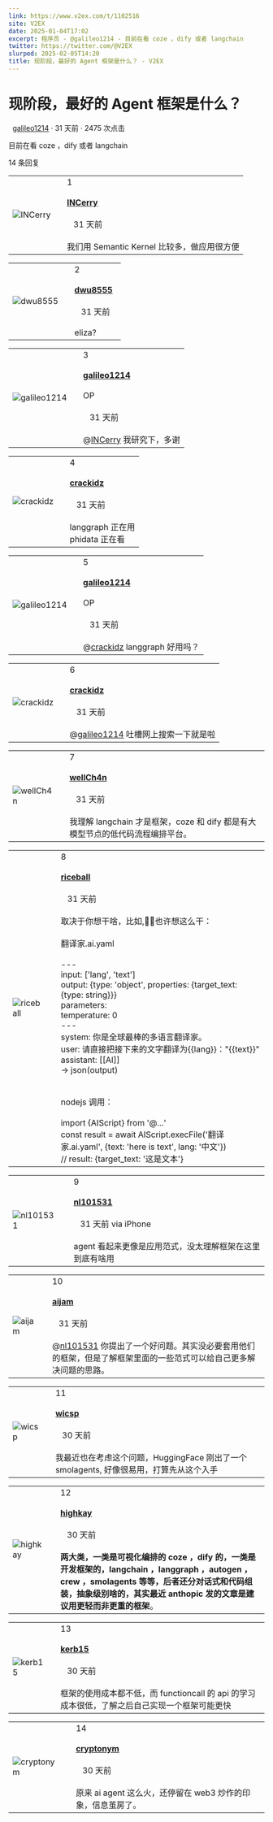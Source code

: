```yaml
---
link: https://www.v2ex.com/t/1102516
site: V2EX
date: 2025-01-04T17:02
excerpt: 程序员 - @galileo1214 - 目前在看 coze ，dify 或者 langchain
twitter: https://twitter.com/@V2EX
slurped: 2025-02-05T14:20
title: 现阶段，最好的 Agent 框架是什么？ - V2EX
---
```



# 现阶段，最好的 Agent 框架是什么？



  [galileo1214](/member/galileo1214) · 31 天前 · 2475 次点击

目前在看 coze ，dify 或者 langchain


14 条回复

|   |   |   |
|---|---|---|
|![INCerry](https://cdn.v2ex.com/gravatar/8ef2ea2725ee123c4b6969dab2d7e492?s=48&d=retro)||1<br><br>**[INCerry](/member/INCerry)**  <br><br>   31 天前<br><br>我们用 Semantic Kernel 比较多，做应用很方便|

|   |   |   |
|---|---|---|
|![dwu8555](https://cdn.v2ex.com/avatar/80ef/3e1b/293789_normal.png?m=1734394843)||2<br><br>**[dwu8555](/member/dwu8555)**  <br><br>   31 天前<br><br>eliza?|

|   |   |   |
|---|---|---|
|![galileo1214](https://cdn.v2ex.com/gravatar/b097371b4d4bb1e7c9c67ba8199223ed?s=48&d=retro)||3<br><br>**[galileo1214](/member/galileo1214)**  <br><br>OP<br><br>   31 天前<br><br>@[INCerry](/member/INCerry) 我研究下，多谢|

|   |   |   |
|---|---|---|
|![crackidz](https://cdn.v2ex.com/gravatar/e5311b443d279d0bce5f7e7606af6c41?s=48&d=retro)||4<br><br>**[crackidz](/member/crackidz)**  <br><br>   31 天前<br><br>langgraph 正在用  <br>phidata 正在看|

|   |   |   |
|---|---|---|
|![galileo1214](https://cdn.v2ex.com/gravatar/b097371b4d4bb1e7c9c67ba8199223ed?s=48&d=retro)||5<br><br>**[galileo1214](/member/galileo1214)**  <br><br>OP<br><br>   31 天前<br><br>@[crackidz](/member/crackidz) langgraph 好用吗？|

|   |   |   |
|---|---|---|
|![crackidz](https://cdn.v2ex.com/gravatar/e5311b443d279d0bce5f7e7606af6c41?s=48&d=retro)||6<br><br>**[crackidz](/member/crackidz)**  <br><br>   31 天前<br><br>@[galileo1214](/member/galileo1214) 吐槽网上搜索一下就是啦|

|   |   |   |
|---|---|---|
|![wellCh4n](https://cdn.v2ex.com/avatar/243c/b4ea/249469_normal.png?m=1726886513)||7<br><br>**[wellCh4n](/member/wellCh4n)**  <br><br>   31 天前<br><br>我理解 langchain 才是框架，coze 和 dify 都是有大模型节点的低代码流程编排平台。|

|   |   |   |
|---|---|---|
|![riceball](https://cdn.v2ex.com/gravatar/f7b81e783188e376c9f046ae1285d47f?s=48&d=retro)||8<br><br>**[riceball](/member/riceball)**  <br><br>   31 天前<br><br>取决于你想干啥，比如,🙆‍♀️也许想这么干：  <br>  <br>翻译家.ai.yaml  <br>  <br>---  <br>input: ['lang', 'text']  <br>output: {type: 'object', properties: {target_text: {type: string}}}  <br>parameters:  <br>temperature: 0  <br>---  <br>system: 你是全球最棒的多语言翻译家。  <br>user: 请直接把接下来的文字翻译为{{lang}}："{{text}}"  <br>assistant: [[AI]]  <br>-> json(output)  <br>  <br>  <br>nodejs 调用：  <br>  <br>import {AIScript} from '@...'  <br>const result = await AIScript.execFile('翻译家.ai.yaml', {text: 'here is text', lang: '中文'})  <br>// result: {target_text: '这是文本'}|

|   |   |   |
|---|---|---|
|![nl101531](https://cdn.v2ex.com/avatar/2f7a/7169/217390_normal.png?m=1653443695)||9<br><br>**[nl101531](/member/nl101531)**  <br><br>   31 天前 via iPhone<br><br>agent 看起来更像是应用范式，没太理解框架在这里到底有啥用|

|   |   |   |
|---|---|---|
|![aijam](https://cdn.v2ex.com/avatar/3302/5eb2/202695_normal.png?m=1479937197)||10<br><br>**[aijam](/member/aijam)**  <br><br>   31 天前<br><br>@[nl101531](/member/nl101531) 你提出了一个好问题。其实没必要套用他们的框架，但是了解框架里面的一些范式可以给自己更多解决问题的思路。|

|   |   |   |
|---|---|---|
|![wicsp](https://cdn.v2ex.com/gravatar/ec24cc7263458525c16b733af29e0204?s=48&d=retro)||11<br><br>**[wicsp](/member/wicsp)**  <br><br>   30 天前<br><br>我最近也在考虑这个问题，HuggingFace 刚出了一个 smolagents, 好像很易用，打算先从这个入手|

|                                                                               |     |                                                                                                                                                                                                                   |
| ----------------------------------------------------------------------------- | --- | ----------------------------------------------------------------------------------------------------------------------------------------------------------------------------------------------------------------- |
| ![highkay](https://cdn.v2ex.com/avatar/82ce/c960/355_normal.png?m=1314460625) |     | 12<br><br>**[highkay](/member/highkay)**  <br><br>   30 天前<br><br>**两大类，一类是可视化编排的 coze ，dify 的，一类是开发框架的，langchain ，langgraph ，autogen ，crew ，smolagents 等等，后者还分对话式和代码组装，抽象级别啥的，其实最近 anthopic 发的文章是建议用更轻而非更重的框架**。 |

|                                                                                        |     |                                                                                                                          |
| -------------------------------------------------------------------------------------- | --- | ------------------------------------------------------------------------------------------------------------------------ |
| ![kerb15](https://cdn.v2ex.com/gravatar/fe8954f4768ae6a30f36ec5028c68484?s=48&d=retro) |     | 13<br><br>**[kerb15](/member/kerb15)**  <br><br>   30 天前<br><br>框架的使用成本都不低，而 functioncall 的 api 的学习成本很低，了解之后自己实现一个框架可能更快 |

|   |   |   |
|---|---|---|
|![cryptonym](https://cdn.v2ex.com/gravatar/92f2d87a9a0d13b71820924ba8e116a9?s=48&d=retro)||14<br><br>**[cryptonym](/member/cryptonym)**  <br><br>   30 天前<br><br>原来 ai agent 这么火，还停留在 web3 炒作的印象，信息茧房了。|

